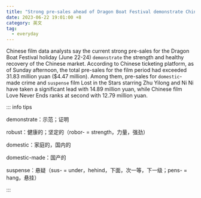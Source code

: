 ```yaml
---
title: "Strong pre-sales ahead of Dragon Boat Festival demonstrate China's robust film market"
date: 2023-06-22 19:01:00 +8
category: 英文
tag:
  - everyday
---
```


Chinese film data analysts say the current strong pre-sales for the Dragon Boat Festival holiday (June 22-24) `demonstrate` the strength and healthy recovery of the Chinese market. According to Chinese ticketing platform, as of Sunday afternoon, the total pre-sales for the film period had exceeded 31.83 million yuan ($4.47 million). Among them, pre-sales for `domestic`-made crime and `suspense` film Lost in the Stars starring Zhu Yilong and Ni Ni have taken a significant lead with 14.89 million yuan, while Chinese film Love Never Ends ranks at second with 12.79 million yuan.

::: info tips

demonstrate：示范；证明

robust：健康的；坚定的（robor- = strength，力量，强劲）

domestic：家庭的，国内的

domestic-made：国产的

suspense：悬疑（sus- = under，hehind，下面，次一等，下一级；pens- = hang，悬挂）







:::
